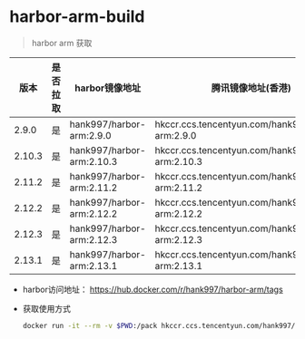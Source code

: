 # harbor-arm-build

> harbor arm 获取

|版本|是否拉取|harbor镜像地址|腾讯镜像地址(香港)|
|---|---|---|---|
|2.9.0|是|hank997/harbor-arm:2.9.0|hkccr.ccs.tencentyun.com/hank997/harbor-arm:2.9.0|
|2.10.3|是|hank997/harbor-arm:2.10.3|hkccr.ccs.tencentyun.com/hank997/harbor-arm:2.10.3|
|2.11.2|是|hank997/harbor-arm:2.11.2|hkccr.ccs.tencentyun.com/hank997/harbor-arm:2.11.2|
|2.12.2|是|hank997/harbor-arm:2.12.2|hkccr.ccs.tencentyun.com/hank997/harbor-arm:2.12.2|
|2.12.3|是|hank997/harbor-arm:2.12.3|hkccr.ccs.tencentyun.com/hank997/harbor-arm:2.12.3|
|2.13.1|是|hank997/harbor-arm:2.13.1|hkccr.ccs.tencentyun.com/hank997/harbor-arm:2.13.1|

- harbor访问地址： https://hub.docker.com/r/hank997/harbor-arm/tags

- 获取使用方式

    ```bash
    docker run -it --rm -v $PWD:/pack hkccr.ccs.tencentyun.com/hank997/harbor-arm:2.11.2 mv harbor-offline-installer-2.12.2.tgz /pack
    ```
